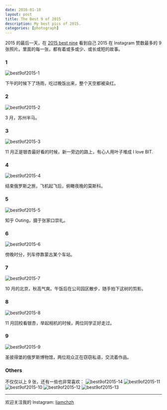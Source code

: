 ```yaml
---
date: 2016-01-10
layout: post
title: The Best 9 of 2015
description: My best pics of 2015.
categories: [photograph]
---
```


2015 的最后一天，在 [2015 best nine](http://2015bestnine.com/) 看到自己 2015 在 Instagram 赞数最多的 9 张照片。里面的每一张，都有着或多或少、或长或短的故事。

### 1
![best9of2015-1](/images/best9of2015-1.jpg)

下午的时候下了场雨，吃过晚饭出来，整个天空都被染红。

### 2
![best9of2015-2](/images/best9of2015-2.jpg)

3 月，苏州半马。

### 3
![best9of2015-3](/images/best9of2015-3.jpg)

11 月正是银杏最好看的时候，新一旁边的路上，有心人用叶子堆成 I love BIT.

### 4
![best9of2015-4](/images/best9of2015-4.jpg)

结束俄罗斯之旅，飞机起飞后，俯瞰夜晚的莫斯科。

### 5
![best9of2015-5](/images/best9of2015-5.jpg)

知乎 Outing，摄于张家口崇礼。

### 6
![best9of2015-6](/images/best9of2015-6.jpg)

傍晚时分，列车停靠蒙古某个车站。

### 7
![best9of2015-7](/images/best9of2015-7.jpg)

10 月的北京，秋高气爽。午饭后在公司园区散步，随手拍下这树的剪影。

### 8
![best9of2015-8](/images/best9of2015-8.jpg)

11 月回校看银杏，举起相机的时候，两位同学正好走过。

### 9

![best9of2015-9](/images/best9of2015-9.jpg)

圣彼得堡的俄罗斯博物馆，两位观众正在窃窃私语，交流着作品。

### Others
不仅仅以上 9 张，还有一些也非常喜欢：
![best9of2015-14](/images/best9of2015-14.jpg)
![best9of2015-11](/images/best9of2015-11.jpg)
![best9of2015-10](/images/best9of2015-10.jpg)
![best9of2015-12](/images/best9of2015-12.jpg)
![best9of2015-13](/images/best9of2015-13.jpg)

- - - - - - - - - - - - - -
欢迎关注我的 Instagram: [liamchzh](https://www.instagram.com/liamchzh/)

